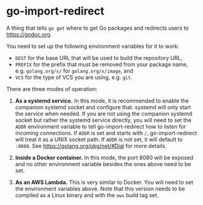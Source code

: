 # go-import-redirect

A thing that tells `go get` where to get Go packages and redirects users
to https://godoc.org.

You need to set up the following environment variables for it to work:

* `DEST` for the base URL that will be used to build the repository URL,
* `PREFIX` for the prefix that must be removed from your package name,
  e.g. `golang.org/x/` for `golang.org/x/image`, and
* `VCS` for the type of VCS you are using, e.g. `git`.

There are three modes of operation:

1. **As a systemd service.** In this mode, it is recommended to enable
   the companion systemd socket and configure that. systemd will only
   start the service when needed. If you are not using the companion
   systemd socket but rather the systemd service directly, you will need
   to set the `ADDR` environment variable to tell go-import-redirect how
   to listen for incoming connections. If `ADDR` is set and starts with
   `/`, go-import-redirect will treat it as a UNIX socket path. If
   `ADDR` is not set, it will default to `:8080`. See
   https://golang.org/pkg/net/#Dial for more details.

2. **Inside a Docker container.** In this mode, the port 8080 will be
   exposed and no other environment variable besides the ones above need
   to be set.

3. **As an AWS Lambda.** This is very similar to Docker. You will need
   to set the environment variables above. Note that this version needs
   to be compiled as a Linux binary and with the `aws` build tag set.
